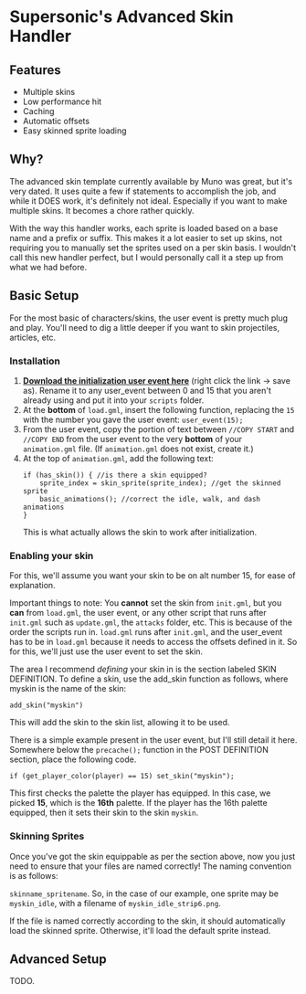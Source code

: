 # Supersonic's Advanced Skin Handler

## Features
- Multiple skins
- Low performance hit
- Caching
- Automatic offsets
- Easy skinned sprite loading

## Why?
The advanced skin template currently available by Muno was great, but it's very dated. It uses quite a few if statements to accomplish the job, and while it DOES work, it's definitely not ideal. Especially if you want to make multiple skins. It becomes a chore rather quickly.

With the way this handler works, each sprite is loaded based on a base name and a prefix or suffix. This makes it a lot easier to set up skins, not requiring you to manually set the sprites used on a per skin basis. I wouldn't call this new handler perfect, but I would personally call it a step up from what we had before.

## Basic Setup
For the most basic of characters/skins, the user event is pretty much plug and play. You'll need to dig a little deeper if you want to skin projectiles, articles, etc.
### Installation
1. [**Download the initialization user event here**](https://github.com/SupersonicNK/roa-workshop-templates/raw/master/advanced-skin-handler/scr/user_event15.gml) (right click the link -> save as). Rename it to any user_event between 0 and 15 that you aren't already using and put it into your `scripts` folder.
2. At the **bottom** of `load.gml`, insert the following function, replacing the `15` with the number you gave the user event: `user_event(15);`
3. From the user event, copy the portion of text between `//COPY START` and `//COPY END` from the user event to the very **bottom** of your `animation.gml` file. (If `animation.gml` does not exist, create it.)
4. At the top of `animation.gml`, add the following text:
   ```gml
   if (has_skin()) { //is there a skin equipped?
       sprite_index = skin_sprite(sprite_index); //get the skinned sprite
       basic_animations(); //correct the idle, walk, and dash animations
   }
   ```
   This is what actually allows the skin to work after initialization.
### Enabling your skin
For this, we'll assume you want your skin to be on alt number 15, for ease of explanation. 

Important things to note: You **cannot** set the skin from `init.gml`, but you **can** from `load.gml`, the user event, or any other script that runs after `init.gml` such as `update.gml`, the `attacks` folder, etc. This is because of the order the scripts run in. `load.gml` runs after `init.gml`, and the user_event has to be in `load.gml` because it needs to access the offsets defined in it. So for this, we'll just use the user event to set the skin.

The area I recommend *defining* your skin in is the section labeled SKIN DEFINITION.
To define a skin, use the add_skin function as follows, where myskin is the name of the skin:
```gml
add_skin("myskin")
```
This will add the skin to the skin list, allowing it to be used.

There is a simple example present in the user event, but I'll still detail it here. Somewhere below the `precache();` function in the POST DEFINITION section, place the following code.
```gml
if (get_player_color(player) == 15) set_skin("myskin");
```
This first checks the palette the player has equipped. In this case, we picked **15**, which is the **16th** palette. If the player has the 16th palette equipped, then it sets their skin to the skin `myskin`.

### Skinning Sprites
Once you've got the skin equippable as per the section above, now you just need to ensure that your files are named correctly! The naming convention is as follows:

`skinname_spritename`. So, in the case of our example, one sprite may be `myskin_idle`, with a filename of `myskin_idle_strip6.png`.

If the file is named correctly according to the skin, it should automatically load the skinned sprite. Otherwise, it'll load the default sprite instead.

## Advanced Setup
TODO.